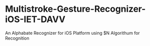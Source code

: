 Multistroke-Gesture-Recognizer-iOS-IET-DAVV
===========================================

An Alphabate Recognizer for iOS Platform using $N Algorithum for Recognition

